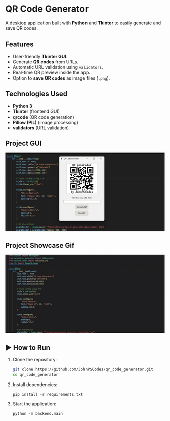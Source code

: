 # QR Code Generator

A desktop application built with **Python** and **Tkinter** to easily generate and save QR codes.  

## Features

- User-friendly **Tkinter GUI**.  
- Generate **QR codes** from URLs.  
- Automatic URL validation using `validators`.  
- Real-time QR preview inside the app.  
- Option to **save QR codes** as image files (`.png`).  

## Technologies Used

- **Python 3**  
- **Tkinter** (frontend GUI)  
- **qrcode** (QR code generation)  
- **Pillow (PIL)** (image processing)  
- **validators** (URL validation)  


## Project GUI
![qr_app](project_resources/qr_code_app_by_johnpscodes.png)

## Project Showcase Gif
![qr_app_showcase](project_resources/qr_code_app_showcase_example.gif)

## ▶️ How to Run
1. Clone the repository:  
   ```bash
   git clone https://github.com/JohnPSCodes/qr_code_generator.git
   cd qr_code_generator
   
2. Install dependencies:
   ```
   pip install -r requirements.txt
   
3. Start the application:
   ```
   python -m backend.main
